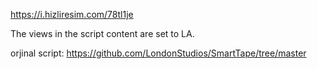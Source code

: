 
https://i.hizliresim.com/78tl1je


The views in the script content are set to LA.

orjinal script: https://github.com/LondonStudios/SmartTape/tree/master
